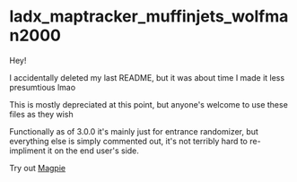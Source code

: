 # ladx_maptracker_muffinjets_wolfman2000

Hey!

I accidentally deleted my last README, but it was about time I made it less presumtious lmao

This is mostly depreciated at this point, but anyone's welcome to use these files as they wish

Functionally as of 3.0.0 it's mainly just for entrance randomizer, but everything else is simply commented out, it's not terribly hard to re-impliment it on the end user's side.


Try out [Magpie](https://magpietracker.us)
